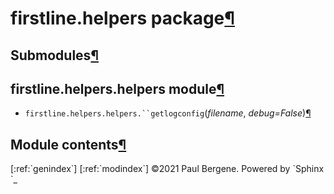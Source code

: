 <div class="document">

<div class="documentwrapper">

<div class="body" role="main">

<div id="firstline-helpers-package" class="section">

# firstline.helpers package[¶](#firstline-helpers-package "Permalink to this headline")

<div id="submodules" class="section">

## Submodules[¶](#submodules "Permalink to this headline")

</div>

<div id="module-firstline.helpers.helpers" class="section">

<span id="firstline-helpers-helpers-module"></span>

## firstline.helpers.helpers module[¶](#module-firstline.helpers.helpers "Permalink to this headline")

  - `firstline.helpers.helpers.``getlogconfig`<span class="sig-paren">(</span>*<span class="n"><span class="pre">filename</span></span>*,
    *<span class="n"><span class="pre">debug</span></span><span class="o"><span class="pre">=</span></span><span class="default_value"><span class="pre">False</span></span>*<span class="sig-paren">)</span>[¶](#firstline.helpers.helpers.getlogconfig "Permalink to this definition")

</div>

<div id="module-firstline.helpers" class="section">

<span id="module-contents"></span>

## Module contents[¶](#module-firstline.helpers "Permalink to this headline")

</div>

</div>

</div>

</div>

<div class="clearer">

</div>

</div>

\[:ref:\`genindex\`\] \[:ref:\`modindex\`\] ©2021 Paul Bergene. Powered
by \`Sphinx \`\_
